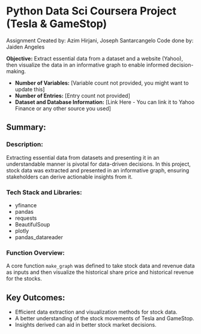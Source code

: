 # Python Data Sci Coursera Project (Tesla & GameStop)
Assignment Created by: Azim Hirjani, Joseph Santarcangelo
Code done by: Jaiden Angeles

**Objective:** Extract essential data from a dataset and a website (Yahoo), then visualize the data in an informative graph to enable informed decision-making.

- **Number of Variables:** [Variable count not provided, you might want to update this]
- **Number of Entries:** [Entry count not provided]
- **Dataset and Database Information:** [Link Here - You can link it to Yahoo Finance or any other source you used]

## Summary:

### Description:
Extracting essential data from datasets and presenting it in an understandable manner is pivotal for data-driven decisions. In this project, stock data was extracted and presented in an informative graph, ensuring stakeholders can derive actionable insights from it.

### Tech Stack and Libraries:
- yfinance
- pandas
- requests
- BeautifulSoup
- plotly
- pandas_datareader

### Function Overview:
A core function `make_graph` was defined to take stock data and revenue data as inputs and then visualize the historical share price and historical revenue for the stocks.

## Key Outcomes:

- Efficient data extraction and visualization methods for stock data.
- A better understanding of the stock movements of Tesla and GameStop.
- Insights derived can aid in better stock market decisions.
